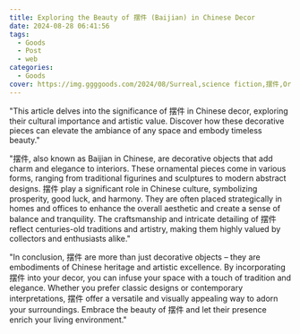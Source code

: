 ```yaml
---
title: Exploring the Beauty of 摆件 (Baijian) in Chinese Decor
date: 2024-08-28 06:41:56
tags:
  - Goods
  - Post
  - web
categories:
  - Goods
cover: https://img.ggggoods.com/2024/08/Surreal,science fiction,摆件,Ornaments,technology,tech,diagrams,renderings,colors_20240830_00001_.png
---
```


"This article delves into the significance of 摆件 in Chinese decor, exploring their cultural importance and artistic value. Discover how these decorative pieces can elevate the ambiance of any space and embody timeless beauty."

"摆件, also known as Baijian in Chinese, are decorative objects that add charm and elegance to interiors. These ornamental pieces come in various forms, ranging from traditional figurines and sculptures to modern abstract designs. 摆件 play a significant role in Chinese culture, symbolizing prosperity, good luck, and harmony. They are often placed strategically in homes and offices to enhance the overall aesthetic and create a sense of balance and tranquility. The craftsmanship and intricate detailing of 摆件 reflect centuries-old traditions and artistry, making them highly valued by collectors and enthusiasts alike."

"In conclusion, 摆件 are more than just decorative objects – they are embodiments of Chinese heritage and artistic excellence. By incorporating 摆件 into your decor, you can infuse your space with a touch of tradition and elegance. Whether you prefer classic designs or contemporary interpretations, 摆件 offer a versatile and visually appealing way to adorn your surroundings. Embrace the beauty of 摆件 and let their presence enrich your living environment."
